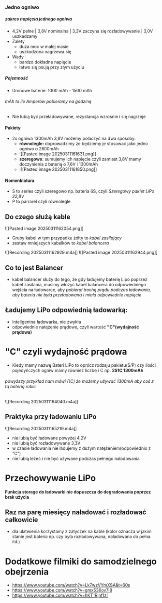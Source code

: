 ### Jedno ogniwo
##### zakres napięcia jednego ogniwa
- 4,2V pełne | 3,8V nominalna | 3,3V zaczyna się rozładowywanie | 3,0V uszkadzamy
- Zalety
	- duża moc w małej masie
	- uszkodzona nagrzewa się
- Wady
	-  bardzo dokładne napięcie
	- łatwo się psują przy złym użyciu
##### Pojemność
- Dronowe baterie: 1000 mAh - 1500 mAh
###### mAh to ile Amperów pobieramy na godzinę
- Nie lubią być przeładowywane, rezystancja wzrośnie i się nagrzeje
#### Pakiety
-  2x ogniwa 1300mAh 3,8V możemy połaczyć na dwa sposoby:
	- **równolegle:** doprowadzimy że będziemy je stosować jako jedno ogniwo o 2600mAh
	- ![[Pasted image 20250311161631.png]]
	- **szeregowo:** sumujemy ich napięcie czyli zamiast 3,8V mamy doczynienia z baterią o 7,6V i 1300mAh
	- ![[Pasted image 20250311161850.png]]
#### Nomenklatura
- S to series czyli szeregowo np. bateria 6S, czyli *Szeregowy pakiet LiPo 22,8V*
- P to parrarel czyli równolegle

## Do czego służą kable
![[Pasted image 20250311162054.png]]
- Gruby kabel w tym przypadku żółty to *kabel zasilający*
- zestaw mniejszych kabelków to *kabel balancera*

![[Recording 20250311162929.m4a]]
![[Pasted image 20250311162944.png]]

## Co to jest Balancer
- kabel balancer służy do tego, że gdy ładujemy baterię Lipo poprzez kabel zasilania, musimy włożyć kabel balancera do odpowiedniego wejścia na ładowarce, aby *pobierał trochę prądu podczas ładowania, aby bateria nie była przeładowana i miała odpowiednie napięcie*

## Ładujemy LiPo odpowiednią ładowarką:
- Inteligentna ładowarka, nie zwykła
- odpowiednie natężenie prądowe, czyli wartość **"C"(wydajność prądowa)**


# "C" czyli wydajność prądowa
- Kiedy mamy nazwę Bateri LiPo to oprócz rodzaju pakietu(S/P) czy ilości pojedyńczych ogniw mamy również liczbę i C np. **2S1C 1300mAh**
###### powyższy przykład nam mówi (1C) że możemy używać 1300mA aby coś z tą baterią robić

![[Recording 20250311164040.m4a]]

## Praktyka przy ładowaniu LiPo

![[Recording 20250311165219.m4a]]
- nie lubią być ładowane powyżej 4,2V
- nie lubią być rozładowywane 3,3V
- w czasie ładowania nie ładujemy z dużym natężeniem(odpowiednio z "C")
- nie lubią leżeć i nie być używane podczas pełnego naładowania

# Przechowywanie LiPo
#### Funkcja storage do ładowarki nie dopuszcza do degradowania poprzez brak użycia

## Raz na parę miesięcy naładować i rozładować całkowicie

- dla ułatwienia korzystamy z zatyczek na kable (kolor oznacza w jakim stanie jest bateria np. czy była rozładowywana, naładowana do pełna itd.)



# Dodatkowe filmiki do samodzielnego obejrzenia
- https://www.youtube.com/watch?v=Lk7wzVYmXSA&t=60s
- https://www.youtube.com/watch?v=gmx536ov7i8
- https://www.youtube.com/watch?v=hKT1Rjnf1zI